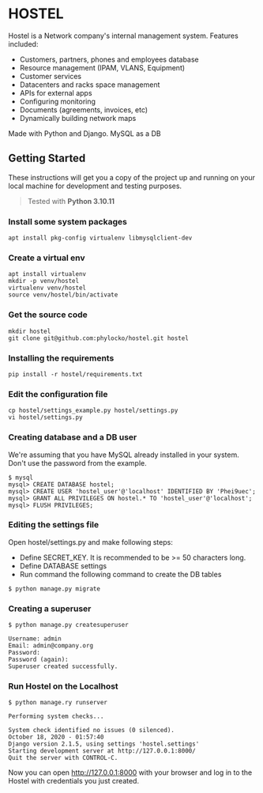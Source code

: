 # HOSTEL

Hostel is a Network company's internal management system. Features included:

* Customers, partners, phones and employees database 
* Resource management (IPAM, VLANS, Equipment)
* Customer services
* Datacenters and racks space management
* APIs for external apps
* Configuring monitoring
* Documents (agreements, invoices, etc)
* Dynamically building network maps

Made with Python and Django. MySQL as a DB

## Getting Started

These instructions will get you a copy of the project up and running 
on your local machine for development and testing purposes.

> Tested with **Python 3.10.11**

### Install some system packages

```
apt install pkg-config virtualenv libmysqlclient-dev
```

### Create a virtual env

```
apt install virtualenv
mkdir -p venv/hostel
virtualenv venv/hostel
source venv/hostel/bin/activate
```

### Get the source code

```
mkdir hostel
git clone git@github.com:phylocko/hostel.git hostel
```

### Installing the requirements

```
pip install -r hostel/requirements.txt
```

### Edit the configuration file

```
cp hostel/settings_example.py hostel/settings.py
vi hostel/settings.py
```

### Creating database and a DB user

We're assuming that you have MySQL already installed in your system. Don't use the password from the example.
```
$ mysql
mysql> CREATE DATABASE hostel;
mysql> CREATE USER 'hostel_user'@'localhost' IDENTIFIED BY 'Phei9uec';
mysql> GRANT ALL PRIVILEGES ON hostel.* TO 'hostel_user'@'localhost';
mysql> FLUSH PRIVILEGES;
```

### Editing the settings file

Open hostel/settings.py and make following steps:

* Define SECRET_KEY. It is recommended to be >= 50 characters long.
* Define DATABASE settings
* Run command the following command to create the DB tables

```
$ python manage.py migrate
```

### Creating a superuser
```
$ python manage.py createsuperuser

Username: admin
Email: admin@company.org
Password: 
Password (again): 
Superuser created successfully.
```

### Run Hostel on the Localhost

```
$ python manage.ry runserver

Performing system checks...

System check identified no issues (0 silenced).
October 18, 2020 - 01:57:40
Django version 2.1.5, using settings 'hostel.settings'
Starting development server at http://127.0.0.1:8000/
Quit the server with CONTROL-C.
```

Now you can open http://127.0.0.1:8000 with your browser 
and log in to the Hostel with credentials you just created.
